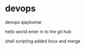 # devops
devops
ajaykumar

hello world
enter in to  the git hub

shell scripting added 
linux and merge
